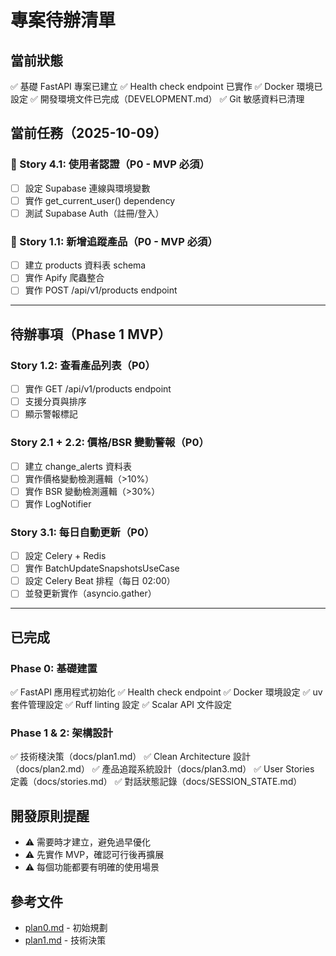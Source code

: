 # 專案待辦清單

## 當前狀態

✅ 基礎 FastAPI 專案已建立
✅ Health check endpoint 已實作
✅ Docker 環境已設定
✅ 開發環境文件已完成（DEVELOPMENT.md）
✅ Git 敏感資料已清理

## 當前任務（2025-10-09）

### 🚧 Story 4.1: 使用者認證（P0 - MVP 必須）

- [ ] 設定 Supabase 連線與環境變數
- [ ] 實作 get_current_user() dependency
- [ ] 測試 Supabase Auth（註冊/登入）

### 📝 Story 1.1: 新增追蹤產品（P0 - MVP 必須）

- [ ] 建立 products 資料表 schema
- [ ] 實作 Apify 爬蟲整合
- [ ] 實作 POST /api/v1/products endpoint

---

## 待辦事項（Phase 1 MVP）

### Story 1.2: 查看產品列表（P0）

- [ ] 實作 GET /api/v1/products endpoint
- [ ] 支援分頁與排序
- [ ] 顯示警報標記

### Story 2.1 + 2.2: 價格/BSR 變動警報（P0）

- [ ] 建立 change_alerts 資料表
- [ ] 實作價格變動檢測邏輯（>10%）
- [ ] 實作 BSR 變動檢測邏輯（>30%）
- [ ] 實作 LogNotifier

### Story 3.1: 每日自動更新（P0）

- [ ] 設定 Celery + Redis
- [ ] 實作 BatchUpdateSnapshotsUseCase
- [ ] 設定 Celery Beat 排程（每日 02:00）
- [ ] 並發更新實作（asyncio.gather）

---

## 已完成

### Phase 0: 基礎建置

✅ FastAPI 應用程式初始化
✅ Health check endpoint
✅ Docker 環境設定
✅ uv 套件管理設定
✅ Ruff linting 設定
✅ Scalar API 文件設定

### Phase 1 & 2: 架構設計

✅ 技術棧決策（docs/plan1.md）
✅ Clean Architecture 設計（docs/plan2.md）
✅ 產品追蹤系統設計（docs/plan3.md）
✅ User Stories 定義（docs/stories.md）
✅ 對話狀態記錄（docs/SESSION_STATE.md）

## 開發原則提醒

- ⚠️ 需要時才建立，避免過早優化
- ⚠️ 先實作 MVP，確認可行後再擴展
- ⚠️ 每個功能都要有明確的使用場景

## 參考文件

- [plan0.md](docs/plan0.md) - 初始規劃
- [plan1.md](docs/plan1.md) - 技術決策

